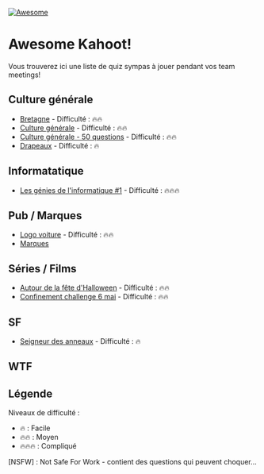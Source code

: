 [![Awesome](https://awesome.re/badge-flat.svg)](https://awesome.re)

# Awesome Kahoot!

Vous trouverez ici une liste de quiz sympas à jouer pendant vos team meetings!

## Culture générale

 - [Bretagne](https://create.kahoot.it/details/cd4504e8-e773-4644-9fe3-c8ead6536267) - Difficulté : 🔥🔥
 - [Culture générale](https://create.kahoot.it/details/28ce8e39-214a-4a0e-93f6-23b1f504d03b) - Difficulté : 🔥🔥
 - [Culture générale - 50 questions](https://create.kahoot.it/details/culture-generale/467e694f-f1b2-46c0-ba7e-9fe8d3e36d49) - Difficulté : 🔥🔥
 - [Drapeaux](https://create.kahoot.it/details/drapeau/11211483-1515-4f30-81b6-37624133ae96) - Difficulté : 🔥

## Informatatique

- [Les génies de l'informatique #1](https://create.kahoot.it/share/les-genies-de-l-informatique-1/87c4bb42-7561-43c3-b5eb-4a07f8bcc4d5) - Difficulté : 🔥🔥🔥

## Pub / Marques

- [Logo voiture](https://create.kahoot.it/details/logo-voiture/0513a96f-63c1-4b8f-be49-7f0f81bdaac1) - Difficulté : 🔥🔥
- [Marques](https://create.kahoot.it/details/marques/0c25ad46-38c4-46e5-9721-d21b5455d741)

## Séries / Films

- [Autour de la fête d'Halloween](https://create.kahoot.it/details/halloween/f03a3fd1-c549-4ac2-8699-7c922622ef72) - Difficulté : 🔥🔥
- [Confinement challenge 6 mai](https://create.kahoot.it/details/81c00e7e-5f16-40fc-a286-c27a6358147c) - Difficulté : 🔥🔥

## SF

- [Seigneur des anneaux](https://create.kahoot.it/details/a3d44e8d-8c0b-4aa9-a03f-670779195b86) - Difficulté : 🔥

## WTF


## Légende

Niveaux de difficulté :
- 🔥 : Facile
- 🔥🔥 : Moyen
- 🔥🔥🔥 : Compliqué

[NSFW] : Not Safe For Work - contient des questions qui peuvent choquer...
